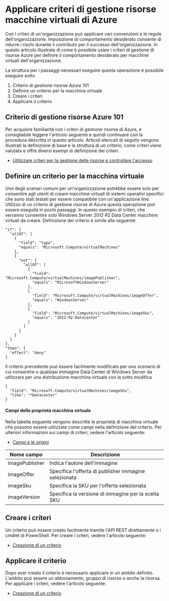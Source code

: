 <properties
    pageTitle="Applicare criteri di gestione risorse macchine virtuali di Azure | Microsoft Azure"
    description="Come applicare criteri a una macchina virtuale Azure Gestione risorse di Windows"
    services="virtual-machines-windows"
    documentationCenter=""
    authors="singhkays"
    manager="timlt"
    editor=""
    tags="azure-resource-manager"/>

<tags
    ms.service="virtual-machines-windows"
    ms.workload="infrastructure-services"
    ms.tgt_pltfrm="vm-windows"
    ms.devlang="na"
    ms.topic="article"
    ms.date="04/13/2016"
    ms.author="singhkay"/>

# <a name="apply-policies-to-azure-resource-manager-virtual-machines"></a>Applicare criteri di gestione risorse macchine virtuali di Azure

Con i criteri di un'organizzazione può applicare vari convenzioni e le regole dell'organizzazione. Imposizione di comportamento desiderato consente di ridurre i rischi durante il contributo per il successo dell'organizzazione. In questo articolo illustrate di come è possibile usare i criteri di gestione di risorse Azure per definire il comportamento desiderato per macchine virtuali dell'organizzazione.

La struttura per i passaggi necessari eseguire questa operazione è possibile eseguire sotto

1. Criterio di gestione risorse Azure 101
2. Definire un criterio per la macchina virtuale
3. Creare i criteri
4. Applicare il criterio

## <a name="azure-resource-manager-policy-101"></a>Criterio di gestione risorse Azure 101

Per acquisire familiarità con i criteri di gestione risorse di Azure, è consigliabile leggere l'articolo seguente e quindi continuare con la procedura descritta in questo articolo. Articoli elencati di seguito vengono illustrati la definizione di base e la struttura di un criterio, come criteri viene valutata e offre diversi esempi di definizione dei criteri.

* [Utilizzare criteri per la gestione delle risorse e controllare l'accesso](../resource-manager-policy.md)

## <a name="define-a-policy-for-your-virtual-machine"></a>Definire un criterio per la macchina virtuale

Uno degli scenari comuni per un'organizzazione potrebbe essere solo per consentire agli utenti di creare macchine virtuali di sistemi operativi specifici che sono stati testati per essere compatibile con un'applicazione line. Utilizzo di un criterio di gestione risorse di Azure questa operazione può essere eseguita in pochi passaggi. In questo esempio di criteri, che verranno consentire solo Windows Server 2012 R2 Data Center macchine virtuali da creare. Definizione del criterio è simile alla seguente

```
"if": {
  "allOf": [
    {
      "field": "type",
      "equals": "Microsoft.Compute/virtualMachines"
    },
    {
      "not": {
        "allOf": [
          {
            "field": "Microsoft.Compute/virtualMachines/imagePublisher",
            "equals": "MicrosoftWindowsServer"
          },
          {
            "field": "Microsoft.Compute/virtualMachines/imageOffer",
            "equals": "WindowsServer"
          },
          {
            "field": "Microsoft.Compute/virtualMachines/imageSku",
            "equals": "2012-R2-Datacenter"
          }
        ]
      }
    }
  ]
},
"then": {
  "effect": "deny"
}
```

Il criterio precedente può essere facilmente modificato per uno scenario di cui consentire o qualsiasi immagine Data Center di Windows Server da utilizzare per una distribuzione macchina virtuale con la sotto modifica

```
{
  "field": "Microsoft.Compute/virtualMachines/imageSku",
  "like": "*Datacenter"
}
```

#### <a name="virtual-machine-property-fields"></a>Campi delle proprietà macchina virtuale

Nella tabella seguente vengono descritte le proprietà di macchina virtuale che possono essere utilizzate come campi nella definizione del criterio. Per ulteriori informazioni sui campi di criteri, vedere l'articolo seguente:

* [Campi e le origini](../resource-manager-policy.md#fields-and-sources)


| Nome campo     | Descrizione                                        |
|----------------|----------------------------------------------------|
| imagePublisher | Indica l'autore dell'immagine               |
| imageOffer     | Specifica l'offerta di publisher immagine selezionata |
| imageSku       | Specifica la SKU per l'offerta selezionata             |
| imageVersion   | Specifica la versione di immagine per la scelta SKU     |

## <a name="create-the-policy"></a>Creare i criteri

Un criterio può essere creato facilmente tramite l'API REST direttamente o i cmdlet di PowerShell. Per creare i criteri, vedere l'articolo seguente:

* [Creazione di un criterio](../resource-manager-policy.md#creating-a-policy)


## <a name="apply-the-policy"></a>Applicare il criterio

Dopo aver creato il criterio è necessario applicare in un ambito definito. L'ambito può essere un abbonamento, gruppo di risorse o anche la risorsa. Per applicare i criteri, vedere l'articolo seguente:

* [Creazione di un criterio](../resource-manager-policy.md#applying-a-policy)
